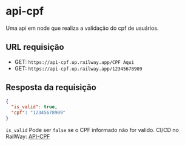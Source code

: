# api-cpf

Uma api em node que realiza a validação do cpf de usuários.

## URL requisição

- GET: ``https://api-cpf.up.railway.app/CPF Aqui``
- GET: ``https://api-cpf.up.railway.app/12345678909``

## Resposta da requisição
```json
{
  "is_valid": true,
  "cpf": "12345678909"
}
```
``is_valid`` Pode ser ``false`` se o CPF informado não for valido. 
CI/CD no RailWay: [API-CPF](https://api-cpf.up.railway.app/12345678909)
